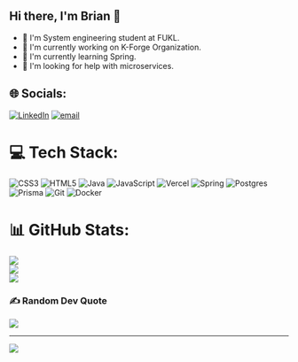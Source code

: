 ## Hi there, I'm Brian 🦌

- 🧠 I'm System engineering student at FUKL.<br/>
- 🔭 I'm currently working on K-Forge Organization.<br/>
- 🌱 I'm currently learning Spring.<br/>
- 🤔 I'm looking for help with microservices.<br/>


## 🌐 Socials:
[![LinkedIn](https://img.shields.io/badge/LinkedIn-%230077B5.svg?logo=linkedin&logoColor=white)](https://linkedin.com/in/xd) [![email](https://img.shields.io/badge/Email-D14836?logo=gmail&logoColor=white)](mailto:bsvargasc13@gmail.com) 

# 💻 Tech Stack:
![CSS3](https://img.shields.io/badge/css3-%231572B6.svg?style=flat-square&logo=css3&logoColor=white) ![HTML5](https://img.shields.io/badge/html5-%23E34F26.svg?style=flat-square&logo=html5&logoColor=white) ![Java](https://img.shields.io/badge/java-%23ED8B00.svg?style=flat-square&logo=openjdk&logoColor=white) ![JavaScript](https://img.shields.io/badge/javascript-%23323330.svg?style=flat-square&logo=javascript&logoColor=%23F7DF1E) ![Vercel](https://img.shields.io/badge/vercel-%23000000.svg?style=flat-square&logo=vercel&logoColor=white) ![Spring](https://img.shields.io/badge/spring-%236DB33F.svg?style=flat-square&logo=spring&logoColor=white) ![Postgres](https://img.shields.io/badge/postgres-%23316192.svg?style=flat-square&logo=postgresql&logoColor=white) ![Prisma](https://img.shields.io/badge/Prisma-3982CE?style=flat-square&logo=Prisma&logoColor=white) ![Git](https://img.shields.io/badge/git-%23F05033.svg?style=flat-square&logo=git&logoColor=white) ![Docker](https://img.shields.io/badge/docker-%230db7ed.svg?style=flat-square&logo=docker&logoColor=white)
# 📊 GitHub Stats:
![](https://github-readme-stats.vercel.app/api?username=13rianVargas&theme=merko&hide_border=false&include_all_commits=false&count_private=true)<br/>
![](https://nirzak-streak-stats.vercel.app/?user=13rianVargas&theme=merko&hide_border=false)<br/>
![](https://github-readme-stats.vercel.app/api/top-langs/?username=13rianVargas&theme=merko&hide_border=false&include_all_commits=false&count_private=true&layout=compact)

### ✍️ Random Dev Quote
![](https://quotes-github-readme.vercel.app/api?type=horizontal&theme=merko)

---
[![](https://visitcount.itsvg.in/api?id=13rianVargas&icon=5&color=0)](https://visitcount.itsvg.in)

<!-- Proudly created with GPRM ( https://gprm.itsvg.in ) -->
